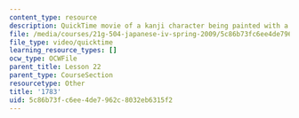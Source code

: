 ```yaml
---
content_type: resource
description: QuickTime movie of a kanji character being painted with a brush.
file: /media/courses/21g-504-japanese-iv-spring-2009/5c86b73fc6ee4de7962c8032eb6315f2_1783.mov
file_type: video/quicktime
learning_resource_types: []
ocw_type: OCWFile
parent_title: Lesson 22
parent_type: CourseSection
resourcetype: Other
title: '1783'
uid: 5c86b73f-c6ee-4de7-962c-8032eb6315f2
---
```


